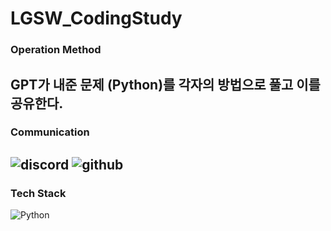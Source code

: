 # LGSW_CodingStudy

### Operation Method
GPT가 내준 문제 (Python)를 각자의 방법으로 풀고 이를 공유한다.
--

### Communication
![discord](https://img.shields.io/badge/Discord-7289DA?style=for-the-badge&logo=discord&logoColor=white)
![github](https://img.shields.io/badge/github-181717?style=for-the-badge&logo=github&logoColor=white)
--

### Tech Stack
![Python](https://img.shields.io/badge/python-3776AB?style=for-the-badge&logo=python&logoColor=white)